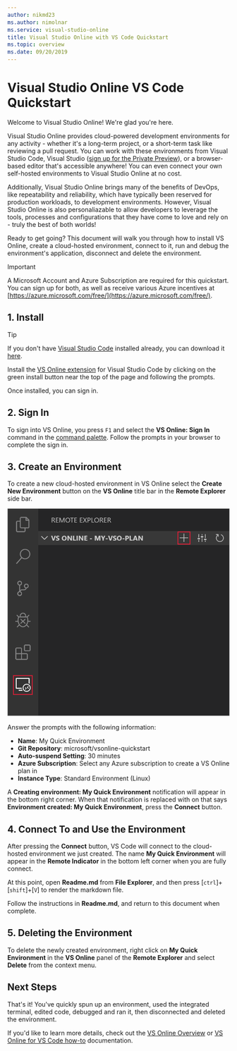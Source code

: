 ```yaml
---
author: nikmd23
ms.author: nimolnar
ms.service: visual-studio-online
title: Visual Studio Online with VS Code Quickstart
ms.topic: overview
ms.date: 09/20/2019
---
```


# Visual Studio Online VS Code Quickstart

Welcome to Visual Studio Online! We're glad you're here.

Visual Studio Online provides cloud-powered development environments for any activity - whether it's a long-term project, or a short-term task like reviewing a pull request. You can work with these environments from Visual Studio Code, Visual Studio ([sign up for the Private Preview](https://aka.ms/vsfutures-signup)), or a browser-based editor that's accessible anywhere! You can even connect your own self-hosted environments to Visual Studio Online at no cost.

Additionally, Visual Studio Online brings many of the benefits of DevOps, like repeatability and reliability, which have typically been reserved for production workloads, to development environments. However, Visual Studio Online is also personaliazable to allow developers to leverage the tools, processes and configurations that they have come to love and rely on - truly the best of both worlds!

Ready to get going? This document will walk you through how to install VS Online, create a cloud-hosted environment, connect to it, run and debug the environment's application, disconnect and delete the environment.

> [!IMPORTANT]
> A Microsoft Account and Azure Subscription are required for this quickstart. You can sign up for both, as well as receive various Azure incentives at [https://azure.microsoft.com/free/](https://azure.microsoft.com/free/).


## 1. Install

> [!TIP]
> If you don't have [Visual Studio Code](https://code.visualstudio.com/) installed already, you can download it [here](https://code.visualstudio.com/download).

Install the [VS Online extension](https://aka.ms/vso-dl) for Visual Studio Code by clicking on the green install button near the top of the page and following the prompts.

Once installed, you can sign in.

## 2. Sign In

To sign into VS Online, you press `F1` and select the **VS Online: Sign In** command in the [command palette](https://code.visualstudio.com/docs/getstarted/userinterface#_command-palette). Follow the prompts in your browser to complete the sign in.

## 3. Create an Environment

To create a new cloud-hosted environment in VS Online select the **Create New Environment** button on the **VS Online** title bar in the **Remote Explorer** side bar.

![Create environment in Visual Studio Code](../images/create-env-vsc-01.png)

Answer the prompts with the following information:

- **Name**: My Quick Environment
- **Git Repository**: microsoft/vsonline-quickstart
- **Auto-suspend Setting**: 30 minutes
- **Azure Subscription**: Select any Azure subscription to create a VS Online plan in
- **Instance Type**: Standard Environment (Linux)

A **Creating environment: My Quick Environment** notification will appear in the bottom right corner. When that notification is replaced with on that says **Environment created: My Quick Environment**, press the **Connect** button.


## 4. Connect To and Use the Environment

After pressing the **Connect** button, VS Code will connect to the cloud-hosted environment we just created. The name **My Quick Environment** will appear in the **Remote Indicator** in the bottom left corner when you are fully connect.

At this point, open **Readme.md** from **File Explorer**, and then press [`ctrl`]+[`shift`]+[`V`] to render the markdown file.

Follow the instructions in **Readme.md**, and return to this document when complete.

## 5. Deleting the Environment
To delete the newly created environment, right click on **My Quick Environment** in the **VS Online** panel of the **Remote Explorer** and select **Delete** from the context menu.

## Next Steps

That's it! You've quickly spun up an environment, used the integrated terminal, edited code, debugged and ran it, then disconnected and deleted the environment.

If you'd like to learn more details, check out the [VS Online Overview](../overview/what-is-vsonline.md) or [VS Online for VS Code how-to](../how-to/vscode.md) documentation.


